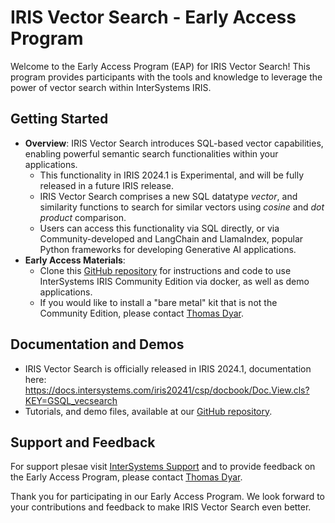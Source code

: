# IRIS Vector Search - Early Access Program

Welcome to the Early Access Program (EAP) for IRIS Vector Search! This program provides participants with the tools and knowledge to leverage the power of vector search within InterSystems IRIS.

## Getting Started

- **Overview**: IRIS Vector Search introduces SQL-based vector capabilities, enabling powerful semantic search functionalities within your applications.
  - This functionality in IRIS 2024.1 is Experimental, and will be fully released in a future IRIS release.
  - IRIS Vector Search comprises a new SQL datatype _vector_, and similarity functions to search for similar vectors using _cosine_ and _dot product_ comparison.
  - Users can access this functionality via SQL directly, or via Community-developed and LangChain and LlamaIndex, popular Python frameworks for developing Generative AI applications.
- **Early Access Materials**:
  - Clone this [GitHub repository](https://github.com/intersystems-community/iris-vector-search) for instructions and code to use InterSystems IRIS Community Edition via docker, as well as demo applications.
  - If you would like to install a "bare metal" kit that is not the Community Edition, please contact [Thomas Dyar](mailto:thomas.dyar@intersystems.com).

## Documentation and Demos

- IRIS Vector Search is officially released in IRIS 2024.1, documentation here: https://docs.intersystems.com/iris20241/csp/docbook/Doc.View.cls?KEY=GSQL_vecsearch
- Tutorials, and demo files, available at our [GitHub repository](https://github.com/intersystems-community/iris-vector-search).

## Support and Feedback

For support plesae visit [InterSystems Support](https://wrc.intersystems.com) and to provide feedback on the Early Access Program, please contact [Thomas Dyar](mailto:thomas.dyar@intersystems.com).

Thank you for participating in our Early Access Program. We look forward to your contributions and feedback to make IRIS Vector Search even better.
